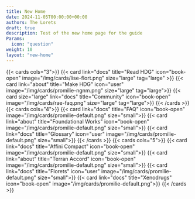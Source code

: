 ```yaml
---
title: New Home
date: 2024-11-05T00:00:00+00:00
authors: The Lorets
draft: true
description: Test of the new home page for the guide
Params:
  icon: "question"
weight: 10
layout: "new-home"
---
```

{{< cards cols="3">}}
  {{< card link="docs" title="Read HDG" icon="book-open" image="/img/cards/lise-flort.png" size="large" tag="large" >}}
  {{< card link="about" title="Make HDG" icon="user" image="/img/cards/promilie-ngnm.png" size="large" tag="large">}}
  {{< card size="large" link="docs" title="Community" icon="book-open" image="/img/cards/rae-faq.png" size="large" tag="large">}}
{{< /cards >}}
{{< cards cols="4">}}
  {{< card link="docs" title="FAQ" icon="book-open" image="/img/cards/promilie-default.png" size="small">}}
  {{< card link="about" title="Foundational Works" icon="book-open" image="/img/cards/promilie-default.png" size="small">}}
  {{< card link="docs" title="Glossary" icon="user" image="/img/cards/promilie-default.png" size="small">}}
{{< /cards >}}
{{< cards cols="5">}}
  {{< card link="docs" title="Affini Compact" icon="book-open" image="/img/cards/promilie-default.png" size="small">}}
  {{< card link="about" title="Terran Accord" icon="book-open" image="/img/cards/promilie-default.png" size="small">}}
  {{< card link="docs" title="Florets" icon="user" image="/img/cards/promilie-default.png" size="small">}}
  {{< card link="docs" title="Xenodrugs" icon="book-open" image="/img/cards/promilie-default.png">}}
{{< /cards >}}